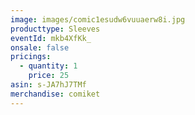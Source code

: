 ```yaml
---
image: images/comic1esudw6vuuaerw8i.jpg
producttype: Sleeves
eventId: mkb4XfKk_
onsale: false
pricings:
  - quantity: 1
    price: 25
asin: s-JA7hJ7TMf
merchandise: comiket
---
```


